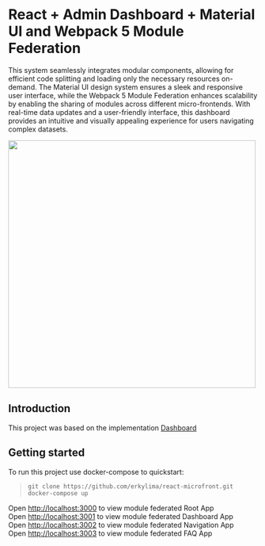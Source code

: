 # React + Admin Dashboard + Material UI and Webpack 5 Module Federation

This system seamlessly integrates modular components, allowing for efficient code splitting and loading only the necessary resources on-demand. The Material UI design system ensures a sleek and responsive user interface, while the Webpack 5 Module Federation enhances scalability by enabling the sharing of modules across different micro-frontends. With real-time data updates and a user-friendly interface, this dashboard provides an intuitive and visually appealing experience for users navigating complex datasets.

<img src="https://raw.githubusercontent.com/erkylima/react-microfront/main/imgs/img1.jpg" width="500" />

## Introduction

This project was based on the implementation [Dashboard](https://codesandbox.io/p/sandbox/react-dashboard-pnm6fh)

## Getting started

To run this project use docker-compose to quickstart:

> ```
> git clone https://github.com/erkylima/react-microfront.git
> docker-compose up
> ```

Open [http://localhost:3000](http://localhost:3000) to view module federated Root App\
Open [http://localhost:3001](http://localhost:3001) to view module federated Dashboard App\
Open [http://localhost:3002](http://localhost:3002) to view module federated Navigation App\
Open [http://localhost:3003](http://localhost:3003) to view module federated FAQ App
